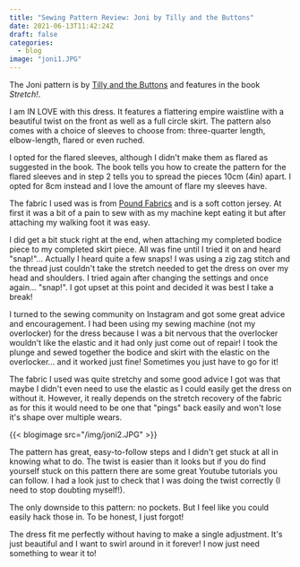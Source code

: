 ```yaml
---
title: "Sewing Pattern Review: Joni by Tilly and the Buttons"
date: 2021-06-13T11:42:24Z
draft: false
categories:
  - blog
image: "joni1.JPG"
---
```


The Joni pattern is by [Tilly and the Buttons](https://www.instagram.com/tillybuttons) and features in the book _Stretch!_.

I am IN LOVE with this dress. It features a flattering empire waistline with a beautiful twist on the front as well as a full circle skirt. The pattern also comes with a choice of sleeves to choose from: three-quarter length, elbow-length, flared or even ruched. 

I opted for the flared sleeves, although I didn't make them as flared as suggested in the book. The book tells you how to create the pattern for the flared sleeves and in step 2 tells you to spread the pieces 10cm (4in) apart. I opted for 8cm instead and I love the amount of flare my sleeves have.

The fabric I used was is from [Pound Fabrics](https://poundfabrics.co.uk/) and is a soft cotton jersey. At first it was a bit of a pain to sew with as my machine kept eating it but after attaching my walking foot it was easy.

I did get a bit stuck right at the end, when attaching my completed bodice piece to my completed skirt piece. All was fine until I tried it on and heard "snap!"... Actually I heard quite a few snaps! I was using a zig zag stitch and the thread just couldn't take the stretch needed to get the dress on over my head and shoulders. I tried again after changing the settings and once again... "snap!". I got upset at this point and decided it was best I take a break! 

I turned to the sewing community on Instagram and got some great advice and encouragement. I had been using my sewing machine (not my overlocker) for the dress because I was a bit nervous that the overlocker wouldn't like the elastic and it had only just come out of repair! I took the plunge and sewed together the bodice and skirt with the elastic on the overlocker... and it worked just fine! Sometimes you just have to go for it! 

The fabric I used was quite stretchy and some good advice I got was that maybe I didn't even need to use the elastic as I could easily get the dress on without it. However, it really depends on the stretch recovery of the fabric as for this it would need to be one that "pings" back easily and won't lose it's shape over multiple wears.



{{< blogimage src="/img/joni2.JPG" >}}



The pattern has great, easy-to-follow steps and I didn't get stuck at all in knowing what to do. The twist is easier than it looks but if you do find yourself stuck on this pattern there are some great Youtube tutorials you can follow. I had a look just to check that I was doing the twist correctly (I need to stop doubting myself!).

The only downside to this pattern: no pockets. But I feel like you could easily hack those in. To be honest, I just forgot!

The dress fit me perfectly without having to make a single adjustment. It's just beautiful and I want to swirl around in it forever! I now just need something to wear it to!




